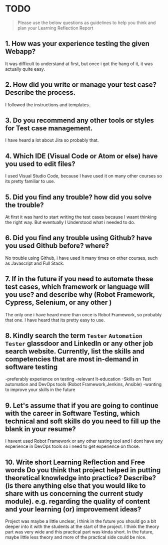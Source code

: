 
# TODO

> Please use the below questions as guidelines to help you think and plan your Learning Reflection Report

## 1. How was your experience testing the given Webapp?

It was difficult to understand at first, but once i got the hang of it, it was actually quite easy.

## 2. How did you write or manage your test case? Describe the process.

I followed the instructions and templates.

## 3. Do you recommend any other tools or styles for Test case management. 
 
 I have heard a lot about Jira so probably that.


## 4. Which IDE (Visual Code or Atom or else) have you used to edit files?

I used Visual Studio Code, because I have used it on many other courses so its pretty familiar to use.


     
## 5. Did you find any trouble? how did you solve the trouble?

At first it was hard to start writing the test cases because I wasnt thinking the right way. But eventually I Understood what i needed to do.


## 6. Did you find any trouble using Github? have you used Github before? where?

No trouble using Github, i have used it many times on other courses, such as Javascript and Full Stack.
 

      

## 7. If in the future if you need to automate these test cases, which framework or language will you use? and describe why (Robot Framework, Cypress, Selenium, or any other )

The only one i have heard more than once is Robot Framework, so probably that one. I have heard that its pretty easy to use.



## 8. Kindly search the term `Tester` `Automation Tester` glassdoor and LinkedIn or any other job search website. Currently, list the skills and competencies that are most in-demand in software testing

-preferably experience on testing
-relevant It-education
-Skills on Test automation and DevOps tools (Robot Framework,Jenkins, Ansible)
-wanting to improve your skills in the future



## 9. **Let's assume** that if you are going to continue with the career in Software Testing, which technical and soft skills do you need to fill up the blank in your resume?

I havent used Robot Framework or any other testing tool and I dont have any experience in DevOps tools so i need to get experience on those.




## 10. Write short Learning Reflection and  Free words Do you think that project helped in putting theoretical knowledge into practice? Describe? (is there anything else that you would like to share with us concerning the current study module). e.g. regarding the quality of content and your learning (or) improvement ideas? 

Project was maybe a little unclear, i think in the future you should go a bit deeper into it with the students at the start of the project. I think the theory part was very wide and this practical part was kinda short. In the future, maybe little less theory and more of the practical side could be nice.




 





